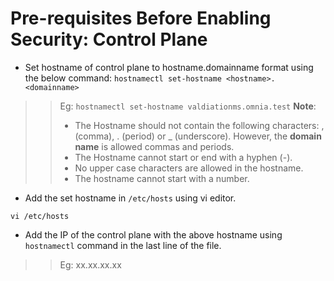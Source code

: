 # Pre-requisites Before Enabling Security: Control Plane

* Set hostname of control plane to hostname.domainname format using the below command:
`hostnamectl set-hostname <hostname>.<domainname>`
>>Eg: `hostnamectl set-hostname valdiationms.omnia.test`
>> **Note**: 
>>	* The Hostname should not contain the following characters: , (comma), \. (period) or _ (underscore). However, the **domain name** is allowed commas and periods. 
>>	* The Hostname cannot start or end with a hyphen (-).
>>	* No upper case characters are allowed in the hostname.
>>	* The hostname cannot start with a number.

* Add the set hostname in `/etc/hosts` using vi editor.

`vi /etc/hosts`

* Add the IP of the control plane with the above hostname using `hostnamectl` command in the last line of the file.
>> Eg: xx.xx.xx.xx <hostname>
